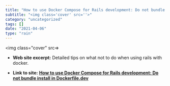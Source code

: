 ```yaml
---
title: "How to use Docker Compose for Rails development: Do not bundle install in Dockerfile.dev"
subtitle: "<img class='cover' src=''>"
category: "uncategorized"
tags: []
date: "2021-04-06"
type: "rain"
---
```

<img class="cover" src=>



* **Web site excerpt:** Detailed tips on what not to do when using rails with docker.

* **Link to site:** **[How to use Docker Compose for Rails development: Do not bundle install in Dockerfile.dev](https://anonoz.github.io/tech/2019/03/10/rails-docker-compose-yml.html)**